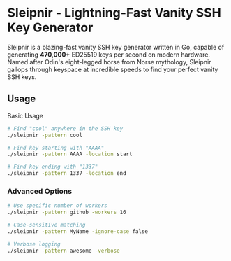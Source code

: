 # Sleipnir - Lightning-Fast Vanity SSH Key Generator

Sleipnir is a blazing-fast vanity SSH key generator written in Go, capable of generating **470,000+** ED25519 keys per second on modern hardware. Named after Odin's eight-legged horse from Norse mythology, Sleipnir gallops through keyspace at incredible speeds to find your perfect vanity SSH keys.



## Usage

Basic Usage
```bash
# Find "cool" anywhere in the SSH key
./sleipnir -pattern cool

# Find key starting with "AAAA"
./sleipnir -pattern AAAA -location start

# Find key ending with "1337"
./sleipnir -pattern 1337 -location end
```

### Advanced Options

```bash
# Use specific number of workers
./sleipnir -pattern github -workers 16

# Case-sensitive matching
./sleipnir -pattern MyName -ignore-case false

# Verbose logging
./sleipnir -pattern awesome -verbose
```